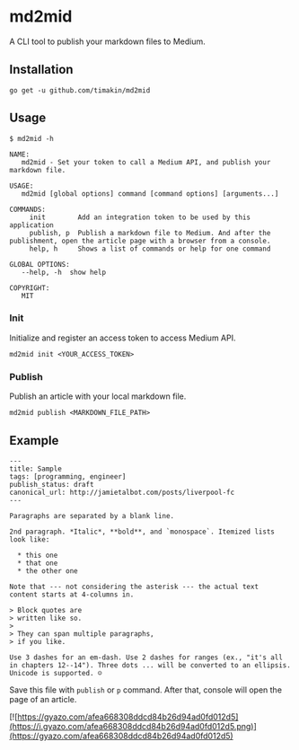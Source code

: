 md2mid
====

A CLI tool to publish your markdown files to Medium.

## Installation

`go get -u github.com/timakin/md2mid`

## Usage

```
$ md2mid -h

NAME:
   md2mid - Set your token to call a Medium API, and publish your markdown file.

USAGE:
   md2mid [global options] command [command options] [arguments...]

COMMANDS:
     init        Add an integration token to be used by this application
     publish, p  Publish a markdown file to Medium. And after the publishment, open the article page with a browser from a console.
     help, h     Shows a list of commands or help for one command

GLOBAL OPTIONS:
   --help, -h  show help

COPYRIGHT:
   MIT
```

### Init

Initialize and register an access token to access Medium API.

`md2mid init <YOUR_ACCESS_TOKEN>`

### Publish

Publish an article with your local markdown file.

`md2mid publish <MARKDOWN_FILE_PATH>`

## Example

```
---
title: Sample
tags: [programming, engineer]
publish_status: draft
canonical_url: http://jamietalbot.com/posts/liverpool-fc
---

Paragraphs are separated by a blank line.

2nd paragraph. *Italic*, **bold**, and `monospace`. Itemized lists
look like:

  * this one
  * that one
  * the other one

Note that --- not considering the asterisk --- the actual text
content starts at 4-columns in.

> Block quotes are
> written like so.
>
> They can span multiple paragraphs,
> if you like.

Use 3 dashes for an em-dash. Use 2 dashes for ranges (ex., "it's all
in chapters 12--14"). Three dots ... will be converted to an ellipsis.
Unicode is supported. ☺
```

Save this file with `publish` or `p` command.
After that, console will open the page of an article.

[![https://gyazo.com/afea668308ddcd84b26d94ad0fd012d5](https://i.gyazo.com/afea668308ddcd84b26d94ad0fd012d5.png)](https://gyazo.com/afea668308ddcd84b26d94ad0fd012d5)